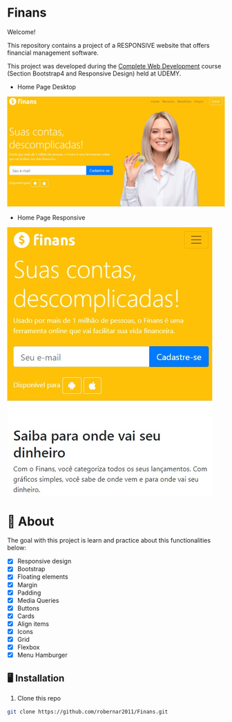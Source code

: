 # Finans

Welcome! 

This repository contains a project of a RESPONSIVE website that offers financial management software.

This project was developed during the [Complete Web Development](https://www.udemy.com/course/web-completo/) course (Section Bootstrap4 and Responsive Design) held at UDEMY.

* Home Page Desktop

![Prototype](./img/HomePageFinansDesktop.jpg)

* Home Page Responsive

![Prototype](./img/HomePageFinansResponsive.jpg)

# 🧠 About

The goal with this project is learn and practice about this functionalities below:

- [x] Responsive design
- [x] Bootstrap
- [x] Floating elements
- [x] Margin
- [x] Padding
- [x] Media Queries
- [x] Buttons
- [x] Cards
- [x] Align items
- [x] Icons
- [x] Grid
- [x] Flexbox
- [x] Menu Hamburger

## 🖥️ Installation

1. Clone this repo
```bash
git clone https://github.com/robernar2011/Finans.git
```
